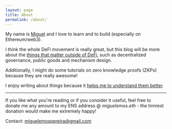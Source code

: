 ```yaml
---
layout: page
title: About
permalink: /about/
---
```


My name is [Miguel](miguelemos.github.io) and I love to learn and to build (especially on Ethereum/web3).

I think the whole DeFi movement is really great, but this blog will be more about the
[things that matter outside of DeFi](https://www.youtube.com/watch?v=oLsb7clrXMQ),
such as decentralized governance, public goods and mechanism design.

Additionally, I might do some tutorials on zero knowledge proofs (ZKPs) because they are
really awesome!

I enjoy writing about things because it [helps me to understand them better](https://twitter.com/benjaminion_xyz/status/1368267425309933573).

---

If you like what you're reading or if you consider it useful, feel free to donate me any amount
to my ENS address @ *miguelemos.eth* - the tinniest donation would make me extremely happy!

Contact: [miguelemospereira@gmail.com](miguelemospereira@gmail.com)
